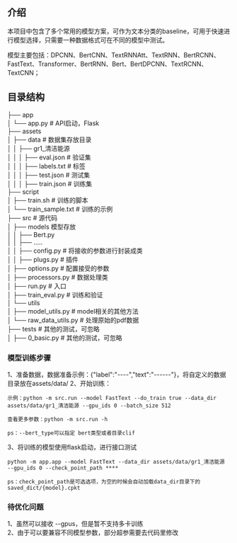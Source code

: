 ## 介绍
本项目中包含了多个常用的模型方案，可作为文本分类的baseline，可用于快速进行模型选择，只需要一种数据格式可在不同的模型中测试。

模型主要包括：DPCNN、BertCNN、TextRNNAtt、TextRNN、BertRCNN、FastText、Transformer、BertRNN、Bert、BertDPCNN、TextRCNN、TextCNN；


## 目录结构
├── app  
│     └── app.py # API启动，Flask  
├── assets  
│     ├── data # 数据集存放目录  
│     │     ├── gr1_清洁能源  
│     │     │     ├── eval.json # 验证集  
│     │     │     ├── labels.txt # 标签  
│     │     │     ├── test.json # 测试集  
│     │     │     ├── train.json # 训练集  
├── script  
│     ├── train.sh # 训练的脚本  
│     └── train_sample.txt # 训练的示例  
├── src  # 源代码  
│     ├── models  模型存放  
│     │     ├── Bert.py  
│     │     ├── .....   
│     │     ├── config.py  # 将接收的参数进行封装成类   
│     │     ├── plugs.py # 插件  
│     ├── options.py # 配置接受的参数  
│     ├── processors.py # 数据处理类  
│     ├── run.py # 入口  
│     ├── train_eval.py # 训练和验证  
│     └── utils   
│         ├── model_utils.py # model相关的其他方法  
│         └── raw_data_utils.py # 处理原始的pdf数据  
├── tests # 其他的测试，可忽略  
│     ├── 0_basic.py # 其他的测试，可忽略  

### 模型训练步骤
1、准备数据，数据准备示例：{"label":"----","text":"------"}，将自定义的数据目录放在assets/data/
2、开始训练：

    示例：python -m src.run --model FastText --do_train true --data_dir assets/data/gr1_清洁能源 --gpu_ids 0 --batch_size 512
    
    查看更多参数：python -m src.run -h

    ps：--bert_type可以指定 bert类型或者目录clif

3、将训练的模型使用flask启动，进行接口测试

    python -m app.app --model FastText --data_dir assets/data/gr1_清洁能源 --gpu_ids 0 --check_point_path ****

    ps：check_point_path是可选选项，为空的时候会自动加载data_dir目录下的saved_dict/{model}.cpkt

### 待优化问题
1、虽然可以接收 --gpus，但是暂不支持多卡训练  
2、由于可以要兼容不同模型参数，部分超参需要去代码里修改
